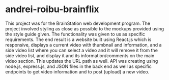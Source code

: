 # andrei-roibu-brainflix

This project was for the BrainStation web development program.
The project involved styling as close as possible to the mockups provided using the style guide given.
The functionality was given to us as specific requirements.
The end result is a website built using React.js which is responsive, displays a current video with thumbnail and information, and a side video list where you can select a video and it will remove it from the side video list, and display it and its information/comments on the main video section. This updates the URL path as well.
API was creating using node.js, express.js, and JSON files in the back end as well as specific endpoints to get video information and to post (upload) a new video.
